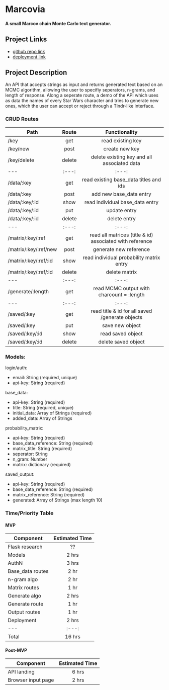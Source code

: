 # Marcovia
#### A small Marcov chain Monte Carlo text generator.

## Project Links

- [github repo link](url)
- [deployment link](url)

## Project Description
An API that accepts strings as input and returns generated text based on an MCMC algorithm, allowing the user to specifiy seperators, n-grams, and length of response. 
Along a seperate route, a demo of the API which uses as data the names of every Star Wars character and tries to generate new ones, which the user can accept or reject through a Tindr-like interface.

### CRUD Routes

| Path | Route | Functionality |
| --- | :---: | :---: |
| /key | get | read existing key |
| /key/new | post | create new key |
| /key/delete | delete | delete existing key and all associated data |
| --- | :---: | :---: |
| /data/:key | get | read existing base_data titles and ids |
| /data/:key | post | add new base_data entry |
| /data/:key/:id | show | read individual base_data entry |
| /data/:key/:id | put | update entry |
| /data/:key/:id | delete | delete entry |
| --- | :---: | :---: |
| /matrix/:key/:ref | get | read all matrices (title & id) associated with reference |
| /matrix/:key/:ref/new | post | generate new reference |
| /matrix/:key/:ref/:id | show | read individual probability matrix entry |
| /matrix/:key/:ref/:id | delete | delete matrix |
| --- | :---: | :---: |
| /generate/:length | get | read MCMC output with charcount = :length |
| --- | :---: | :---: |
| /saved/:key | get | read title & id for all saved /generate objects |
| /saved/:key | put | save new object |
| /saved/:key/:id | show | read saved object |
| /saved/:key/:id | delete | delete saved object |

### Models:

login/auth:
 - email: String (required, unique)
 - api-key: String (required)

base_data:
 - api-key: String (required)
 - title: String (required, unique)
 - initial_data: Array of Strings (required)
 - added_data: Array of Strings

probability_matrix:
 - api-key: String (required)
 - base_data_reference: String (required)
 - matrix_title: String (required)
 - seperator: String
 - n_gram: Number
 - matrix: dictionary (required)

saved_output: 
 - api-key: String (required)
 - base_data_reference: String (required)
 - matrix_reference: String (required)
 - generated: Array of Strings (max length 10)

### Time/Priority Table

#### MVP
| Component | Estimated Time |
| --- | :---: |
| Flask research | ?? |
| Models | 2 hrs |
| AuthN | 3 hrs |
| Base_data routes | 2 hr |
| n-gram algo | 2 hr |
| Matrix routes | 1 hr |
| Generate algo | 2 hrs |
| Generate route | 1 hr |
| Output routes | 1 hr |
| Deployment | 2 hrs |
| --- | :---: |
| Total | 16 hrs |

#### Post-MVP
| Component | Estimated Time |
| --- | :---: |
| API landing | 6 hrs |
| Browser input page | 2 hrs |
